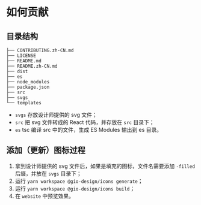 # 如何贡献

## 目录结构

```
├── CONTRIBUTING.zh-CN.md
├── LICENSE
├── README.md
├── README.zh-CN.md
├── dist
├── es
├── node_modules
├── package.json
├── src
├── svgs
└── templates
```

- `svgs` 存放设计师提供的 svg 文件；
- `src` 把 svg 文件转成的 React 代码，并存放在 `src` 目录下；
- `es` tsc 编译 src 中的文件，生成 ES Modules 输出到 es 目录。

## 添加（更新）图标过程

1. 拿到设计师提供的 svg 文件后，如果是填充的图标，文件名需要添加 `-filled` 后缀，并放在 `svgs` 目录下；
2. 运行 `yarn workspace @gio-design/icons generate`；
3. 运行 `yarn workspace @gio-design/icons build`；
4. 在 `website` 中预览效果。
